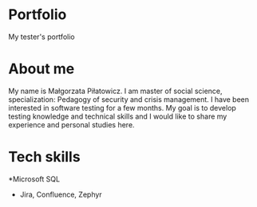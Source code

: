 # Portfolio
My tester's portfolio
# About me
My name is Małgorzata Piłatowicz. I am master of social science, specialization: Pedagogy of security and crisis management. 
I have been interested in software testing for a few months. My goal is to develop testing knowledge and technical skills and I would like to share my experience and personal studies here.
# Tech skills
*Microsoft SQL
* Jira, Confluence, Zephyr
